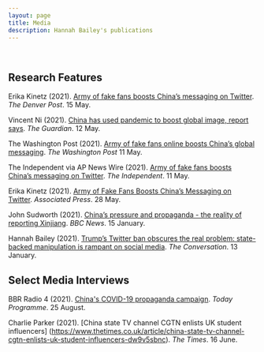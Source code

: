 ```yaml
---
layout: page
title: Media
description: Hannah Bailey's publications
---
```

<br/>

## Research Features

Erika Kinetz (2021). [Army of fake fans boosts China’s messaging on Twitter](https://www.denverpost.com/2021/05/15/fake-twitter-accounts-china/). *The Denver Post*. 15 May.

Vincent Ni (2021). [China has used pandemic to boost global image, report says](https://www.theguardian.com/world/2021/may/12/china-has-used-pandemic-to-boost-global-image-report-says). *The Guardian*. 12 May. 

The Washington Post (2021). [Army of fake fans online boosts China’s global messaging](https://www.washingtonpost.com/politics/army-of-fake-fans-online-boosts-chinas-global-messaging/2021/05/11/e92a9c06-b20e-11eb-bc96-fdf55de43bef_story.html). *The Washington Post* 11 May. 

The Independent via AP News Wire (2021). [Army of fake fans boosts China’s messaging on Twitter](https://www.independent.co.uk/news/world/europe/army-of-fake-fans-boosts-chinas-messaging-on-twitter-twitter-china-facebook-communist-party-liu-xiaoming-b1845288.html). *The Independent*. 11 May. 

Erika Kinetz (2021). [Army of Fake Fans Boosts China’s Messaging on Twitter](https://apnews.com/article/asia-pacific-china-europe-middle-east-government-and-politics-62b13895aa6665ae4d887dcc8d196dfc?utm_campaign=SocialFlow&ut). *Associated Press*. 28 May. 

John Sudworth (2021). [China’s pressure and propaganda - the reality of reporting Xinjiang](https://www.bbc.co.uk/news/world-asia-china-55666153). *BBC News*. 15 January. 

Hannah Bailey (2021). [Trump’s Twitter ban obscures the real problem: state-backed manipulation is rampant on social media](https://theconversation.com/trumps-twitter-ban-obscures-the-real-problem-state-backed-manipulation-is-rampant-on-social-media-153136). *The Conversation*. 13 January.


## Select Media Interviews

BBR Radio 4 (2021). [China's COVID-19 propaganda campaign](https://www.bbc.co.uk/sounds/play/m000z0c0). *Today Programme*. 25 August. 

Charlie Parker (2021). [China state TV channel CGTN enlists UK student influencers] (https://www.thetimes.co.uk/article/china-state-tv-channel-cgtn-enlists-uk-student-influencers-dw9v5sbnc). *The Times*. 16 June. 

